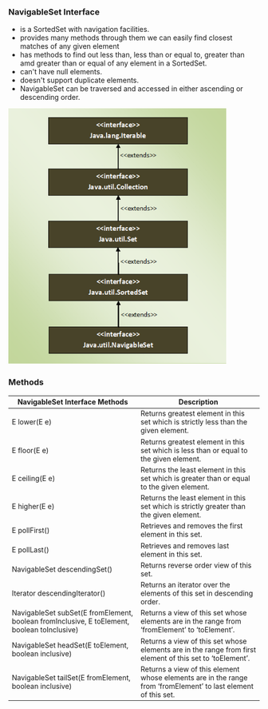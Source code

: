 ### NavigableSet Interface
- is a SortedSet with navigation facilities.
- provides many methods through them we can easily find closest matches of any given element
- has methods to find out less than, less than or equal to, greater than amd greater than or equal of any element in a SortedSet.
- can't have null elements.
- doesn't support duplicate elements.
- NavigableSet can be traversed and accessed in either ascending or descending order.


![navigableset](navigableset.png)

### Methods
| NavigableSet Interface Methods | Description |
|---|---|
| E lower(E e) | Returns greatest element in this set which is strictly less than the given element. |
| E floor(E e) | Returns greatest element in this set which is less than or equal to the given element. |
| E ceiling(E e) | Returns the least element in this set which is greater than or equal to the given element. |
| E higher(E e) | Returns the least element in this set which is strictly greater than the given element. |
| E pollFirst() | Retrieves and removes the first element in this set. |
| E pollLast() | Retrieves and removes last element in this set. |
| NavigableSet<E> descendingSet() | Returns reverse order view of this set. |
| Iterator<E> descendingIterator() | Returns an iterator over the elements of this set in descending order. |
| NavigableSet<E> subSet(E fromElement, boolean fromInclusive, E toElement, boolean toInclusive) | Returns a view of this set whose elements are in the range from ‘fromElement’ to ‘toElement’. |
| NavigableSet<E> headSet(E toElement, boolean inclusive) | Returns a view of this set whose elements are in the range from first element of this set to ‘toElement’. |
| NavigableSet<E> tailSet(E fromElement, boolean inclusive) | Returns a view of this element whose elements are in the range from ‘fromElement’ to last element of this set. |